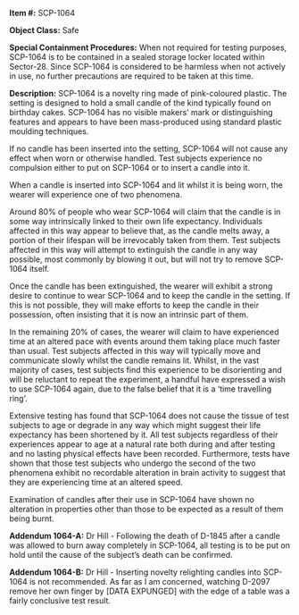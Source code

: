 **Item #:** SCP-1064

**Object Class:** Safe

**Special Containment Procedures:** When not required for testing purposes, SCP-1064 is to be contained in a sealed storage locker located within Sector-28. Since SCP-1064 is considered to be harmless when not actively in use, no further precautions are required to be taken at this time.

**Description:** SCP-1064 is a novelty ring made of pink-coloured plastic. The setting is designed to hold a small candle of the kind typically found on birthday cakes. SCP-1064 has no visible makers’ mark or distinguishing features and appears to have been mass-produced using standard plastic moulding techniques.

If no candle has been inserted into the setting, SCP-1064 will not cause any effect when worn or otherwise handled. Test subjects experience no compulsion either to put on SCP-1064 or to insert a candle into it.

When a candle is inserted into SCP-1064 and lit whilst it is being worn, the wearer will experience one of two phenomena.

Around 80% of people who wear SCP-1064 will claim that the candle is in some way intrinsically linked to their own life expectancy. Individuals affected in this way appear to believe that, as the candle melts away, a portion of their lifespan will be irrevocably taken from them. Test subjects affected in this way will attempt to extinguish the candle in any way possible, most commonly by blowing it out, but will not try to remove SCP-1064 itself.

Once the candle has been extinguished, the wearer will exhibit a strong desire to continue to wear SCP-1064 and to keep the candle in the setting. If this is not possible, they will make efforts to keep the candle in their possession, often insisting that it is now an intrinsic part of them.

In the remaining 20% of cases, the wearer will claim to have experienced time at an altered pace with events around them taking place much faster than usual. Test subjects affected in this way will typically move and communicate slowly whilst the candle remains lit. Whilst, in the vast majority of cases, test subjects find this experience to be disorienting and will be reluctant to repeat the experiment, a handful have expressed a wish to use SCP-1064 again, due to the false belief that it is a ‘time travelling ring’.

Extensive testing has found that SCP-1064 does not cause the tissue of test subjects to age or degrade in any way which might suggest their life expectancy has been shortened by it. All test subjects regardless of their experiences appear to age at a natural rate both during and after testing and no lasting physical effects have been recorded. Furthermore, tests have shown that those test subjects who undergo the second of the two phenomena exhibit no recordable alteration in brain activity to suggest that they are experiencing time at an altered speed.

Examination of candles after their use in SCP-1064 have shown no alteration in properties other than those to be expected as a result of them being burnt.

**Addendum 1064-A:** Dr Hill - Following the death of D-1845 after a candle was allowed to burn away completely in SCP-1064, all testing is to be put on hold until the cause of the subject’s death can be confirmed.

**Addendum 1064-B:** Dr Hill - Inserting novelty relighting candles into SCP-1064 is not recommended. As far as I am concerned, watching D-2097 remove her own finger by \[DATA EXPUNGED\] with the edge of a table was a fairly conclusive test result.